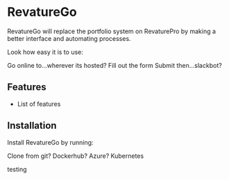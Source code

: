 RevatureGo
========

RevatureGo will replace the portfolio system on RevaturePro by making a better interface and automating processes.


Look how easy it is to use:

Go online to...wherever its hosted?
Fill out the form
Submit then...slackbot?


Features
--------

- List of features


Installation
------------

Install RevatureGo by running:

Clone from git?
Dockerhub?
Azure?
Kubernetes

testing 

